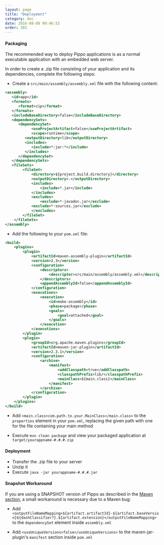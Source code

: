 ```yaml
---
layout: page
title: "Deployment"
category: doc
date: 2016-08-08 09:46:53
order: 201
---
```


#### Packaging

The recommended way to deploy Pippo applications is as a normal executable application with an embedded web server.

In order to create a .zip file consisting of your application and its dependencies, complete the following steps:

* Create a `src/main/assembly/assembly.xml` file with the following content:

```xml
<assembly>
   <id>app</id>
   <formats>
      <format>zip</format>
   </formats>
   <includeBaseDirectory>false</includeBaseDirectory>
   <dependencySets>
      <dependencySet>
            <useProjectArtifact>false</useProjectArtifact>
            <scope>runtime</scope>
         <outputDirectory>lib</outputDirectory>
         <includes>
            <include>*:jar:*</include>
         </includes>
      </dependencySet>
   </dependencySets>
   <fileSets>
        <fileSet>
            <directory>${project.build.directory}</directory>
            <outputDirectory>.</outputDirectory>
            <includes>
                <include>*.jar</include>
            </includes>
            <excludes>
                <exclude>*-javadoc.jar</exclude>
            <exclude>*-sources.jar</exclude>
            </excludes>
        </fileSet>
    </fileSets>
</assembly>
```

* Add the following to your `pom.xml` file:

```xml
<build>
	<plugins>
		<plugin>
			<artifactId>maven-assembly-plugin</artifactId>
			<version>2.3</version>
			<configuration>
				<descriptors>
					<descriptor>src/main/assembly/assembly.xml</descriptor>
				</descriptors>
				<appendAssemblyId>false</appendAssemblyId>
			</configuration>
			<executions>
				<execution>
					<id>make-assembly</id>
					<phase>package</phase>
					<goals>
						<goal>attached</goal>
					</goals>
				</execution>
			</executions>
		</plugin>
		<plugin>
			<groupId>org.apache.maven.plugins</groupId>
			<artifactId>maven-jar-plugin</artifactId>
			<version>2.3.1</version>
			<configuration>
				<archive>
					<manifest>
						<addClasspath>true</addClasspath>
						<classpathPrefix>lib/</classpathPrefix>
						<mainClass>${main.class}</mainClass>
					</manifest>
				</archive>
			</configuration>
		</plugin>
	</plugins>
</build>
```

* Add `<main.class>com.path.to.your.MainClass</main.class>` to the `properties` element in your `pom.xml`, replacing the given path with one for the file containing your main method

* Execute `mvn clean package` and view your packaged application at `target/yourappname-#.#.#.zip`

#### Deployment

* Transfer the .zip file to your server
* Unzip it
* Execute `java -jar yourappname-#.#.#.jar`

#### Snapshot Workaround

If you are using a SNAPSHOT version of Pippo as described in the [Maven section](../dev/maven.html), a small workaround is necessary due to a Maven bug:

* Add `<outputFileNameMapping>${artifact.artifactId}-${artifact.baseVersion}${dashClassifier?}.${artifact.extension}</outputFileNameMapping>` to the `dependencySet` element inside `assembly.xml`

* Add `<useUniqueVersions>false</useUniqueVersions>` to the maven-jar-plugin's `manifest` section inside `pom.xml`


